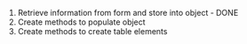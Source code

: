 1. Retrieve information from form and store into object - DONE
2. Create methods to populate object
3. Create methods to create table elements
